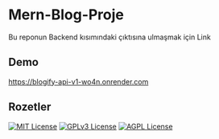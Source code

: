 
# Mern-Blog-Proje

Bu reponun Backend kısımındaki çıktısına ulmaşmak için Link




## Demo

https://blogify-api-v1-wo4n.onrender.com



  
## Rozetler


[![MIT License](https://img.shields.io/badge/License-MIT-green.svg)](https://choosealicense.com/licenses/mit/)
[![GPLv3 License](https://img.shields.io/badge/License-GPL%20v3-yellow.svg)](https://opensource.org/licenses/)
[![AGPL License](https://img.shields.io/badge/license-AGPL-blue.svg)](http://www.gnu.org/licenses/agpl-3.0)

  

